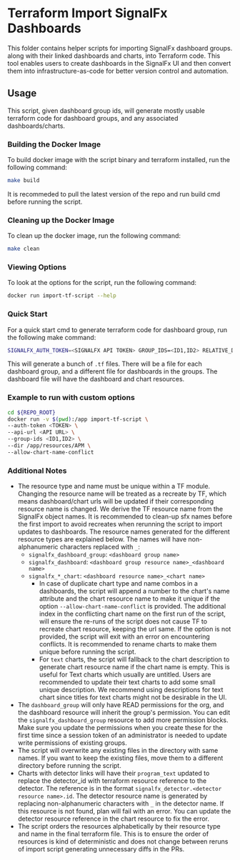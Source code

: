 # Terraform Import SignalFx Dashboards

This folder contains helper scripts for importing SignalFx dashboard groups. along with their linked dashboards and charts, into Terraform code. This tool enables users to create dashboards in the SignalFx UI and then convert them into infrastructure-as-code for better version control and automation.

## Usage

This script, given dashboard group ids, will generate mostly usable terraform code for dashboard groups, and any associated dashboards/charts.

### Building the Docker Image

To build docker image with the script binary and terraform installed, run the following command:

```sh
make build
```

It is recommeded to pull the latest version of the repo and run build cmd before running the script.

### Cleaning up the Docker Image

To clean up the docker image, run the following command:

```sh
make clean
```

### Viewing Options

To look at the options for the script, run the following command:

```sh
docker run import-tf-script --help
```

### Quick Start

For a quick start cmd to generate terraform code for dashboard group, run the following make command:

```sh
SIGNALFX_AUTH_TOKEN=<SIGNALFX API TOKEN> GROUP_IDS=<ID1,ID2> RELATIVE_DIR_PATH=resources/Synthetics-Dashboards make import-dashboard-group
```

This will generate a bunch of `.tf` files. There will be a file for each dashboard group, and a different file for dashboards in the groups. The dashboard file will have the dashboard and chart resources.

### Example to run with custom options

```sh
cd ${REPO_ROOT}
docker run -v $(pwd):/app import-tf-script \
--auth-token <TOKEN> \
--api-url <API URL> \
--group-ids <ID1,ID2> \
--dir /app/resources/APM \
--allow-chart-name-conflict
```

### Additional Notes

- The resource type and name must be unique within a TF module. Changing the resource name will be treated as a recreate by TF, which means dashboard/chart urls will be updated if their corresponding resource name is changed. We derive the TF resource name from the SignalFx object names. It is recommended to clean-up sfx names before the first import to avoid recreates when rerunning the script to import updates to dashboards. The resource names generated for the different resource types are explained below. The names will have non-alphanumeric characters replaced with `_`:
  - `signalfx_dashboard_group`: `<dashboard group name>`
  - `signalfx_dashboard`: `<dashboard group resource name>_<dashboard name>`
  - `signalfx_*_chart`: `<dashboard resource name>_<chart name>`
    - In case of duplicate chart type and name combos in a dashboards, the script will append a number to the chart's name attribute and the chart resource name to make it unique if the option `--allow-chart-name-conflict` is provided. The additional index in the conflicting chart name on the first run of the script, will ensure the re-runs of the script does not cause TF to recreate chart resource, keeping the url same. If the option is not provided, the script will exit with an error on encountering conflicts. It is recommended to rename charts to make them unique before running the script.
    - For `text` charts, the script will fallback to the chart description to generate chart resource name if the chart name is empty. This is useful for Text charts which usually are untitled. Users are recommended to update their text charts to add some small unique description. We recommend using descriptions for text chart since titles for text charts might not be desirable in the UI.
- The `dashboard_group` will only have READ permissions for the org, and the dashboard resource will inherit the group's permission. You can edit the `signalfx_dashboard_group` resource to add more permission blocks. Make sure you update the permissions when you create these for the first time since a session token of an administrator is needed to update write permissions of existing groups.
- The script will overwrite any existing files in the directory with same names. If you want to keep the existing files, move them to a different directory before running the script.
- Charts with detector links will have their `program_text` updated to replace the detector_id with terraform resource reference to the detector. The reference is in the format `signalfx_detector.<detector resource name>.id`. The detector resource name is generated by replacing non-alphanumeric characters with `_` in the detector name. If this resource is not found, plan will fail with an error. You can  update the detector resource reference in the chart resource to fix the error.
- The script orders the resources alphabetically by their resource type and name in the final terraform file. This is to ensure the order of resources is kind of deterministic and does not change between reruns of import script generating unnecessary diffs in the PRs.
